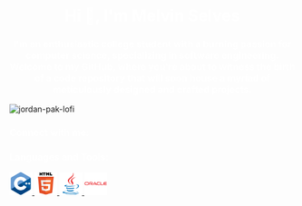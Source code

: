 <h1 align="center" style="color:white;">Hi 👋, I'm Melvin Selves</h1>
<h3 align="center" style="color:white;">I'm an enthusiastic college student with a burning passion for computer science, specializing in software engineering. Welcome to my GitHub, where you're about to witness the birth of a code repository that will soon house a myriad of meticulously designed and crafted projects.</h3>

![jordan-pak-lofi](https://github.com/Roanyx/Roanyx/assets/131570505/26c13aea-3cad-4fc5-aac5-2b23762d79f8)

<h3 align="left" style="color:white;">Connect with me:</h3>
<p align="left">
</p>

<h3 align="left" style="color:white;">Languages and Tools:</h3>
<p align="left"> <a href="https://www.w3schools.com/cpp/" target="_blank" rel="noreferrer"> <img src="https://raw.githubusercontent.com/devicons/devicon/master/icons/cplusplus/cplusplus-original.svg" alt="cplusplus" width="40" height="40"/> </a> <a href="https://www.w3.org/html/" target="_blank" rel="noreferrer"> <img src="https://raw.githubusercontent.com/devicons/devicon/master/icons/html5/html5-original-wordmark.svg" alt="html5" width="40" height="40"/> </a> <a href="https://www.java.com" target="_blank" rel="noreferrer"> <img src="https://raw.githubusercontent.com/devicons/devicon/master/icons/java/java-original.svg" alt="java" width="40" height="40"/> </a> <a href="https://www.oracle.com/" target="_blank" rel="noreferrer"> <img src="https://raw.githubusercontent.com/devicons/devicon/master/icons/oracle/oracle-original.svg" alt="oracle" width="40" height="40"/> </a> </p>
